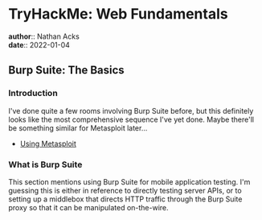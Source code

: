 # TryHackMe: Web Fundamentals

**author**:: Nathan Acks  
**date**:: 2022-01-04

## Burp Suite: The Basics

### Introduction

I've done quite a few rooms involving Burp Suite before, but this definitely looks like the most comprehensive sequence I've yet done. Maybe there'll be something similar for Metasploit later...

* [Using Metasploit](../notes/metasploit.md)

### What is Burp Suite

This section mentions using Burp Suite for mobile application testing. I'm guessing this is either in reference to directly testing server APIs, or to setting up a middlebox that directs HTTP traffic through the Burp Suite proxy so that it can be manipulated on-the-wire.
